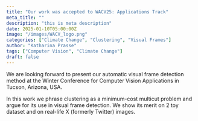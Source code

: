 ```yaml
---
title: "Our work was accepted to WACV25: Applications Track"
meta_title: ""
description: "this is meta description"
date: 2025-01-10T05:00:00Z
image: "/images/WACV_logo.png"
categories: ["Climate Change", "Clustering", "Visual Frames"]
author: "Katharina Prasse"
tags: ["Computer Vision", "Climate Change"]
draft: false
---
```



We are looking forward to present our automatic visual frame detection method at the Winter Conference for Computer Vision Applications in Tucson, Arizona, USA.

In this work we phrase clustering as a minimum-cost multicut problem and argue for its use in visual frame detection. We show its merit on 2 toy dataset and on real-life X (formerly Twitter) images.
